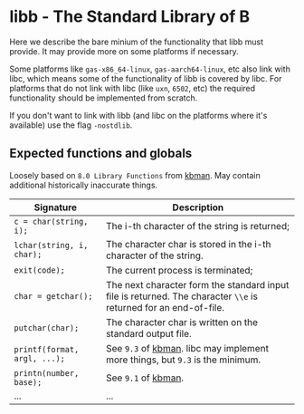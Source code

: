 # libb - The Standard Library of B

Here we describe the bare minium of the functionality that libb must provide. It may provide more on some platforms if necessary.

Some platforms like `gas-x86_64-linux`, `gas-aarch64-linux`, etc also link with libc, which means some of the functionality of libb is covered by libc. For platforms that do not link with libc (like `uxn`, `6502`, etc) the required functionality should be implemented from scratch.

If you don't want to link with libb (and libc on the platforms where it's available) use the flag `-nostdlib`.

## Expected functions and globals

Loosely based on `8.0 Library Functions` from [kbman][kbman]. May contain additional historically inaccurate things.

<!-- TODO: document the main(argc, argv) functionality that is provided by libb -->

| Signature                    | Description                                                                                                      |
|------------------------------|------------------------------------------------------------------------------------------------------------------|
| `c = char(string, i);`       | The i-th character of the string is returned;                                                                    |
| `lchar(string, i, char);`    | The character char is stored in the i-th character of the string.                                                |
| `exit(code);`                | The current process is terminated;                                                                               |
| `char = getchar();`          | The next character form the standard input file is returned. The character `\\e` is returned for an end-of-file. |
| `putchar(char);`             | The character char is written on the standard output file.                                                       |
| `printf(format, argl, ...);` | See `9.3` of [kbman][kbman]. libc may implement more things, but `9.3` is the minimum.                           |
| `printn(number, base);`      | See `9.1` of [kbman][kbman].                                                                                     |
| ...                          | ...                                                                                                              |

[kbman]: (https://www.nokia.com/bell-labs/about/dennis-m-ritchie/kbman.html)
